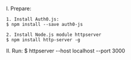 I. Prepare:

	1. Install Auth0.js:
	$ npm install --save auth0-js
	
	2. Install Node.js module httpserver
	$ npm install http-server -g

II. Run:
	$ httpserver --host localhost --port 3000
